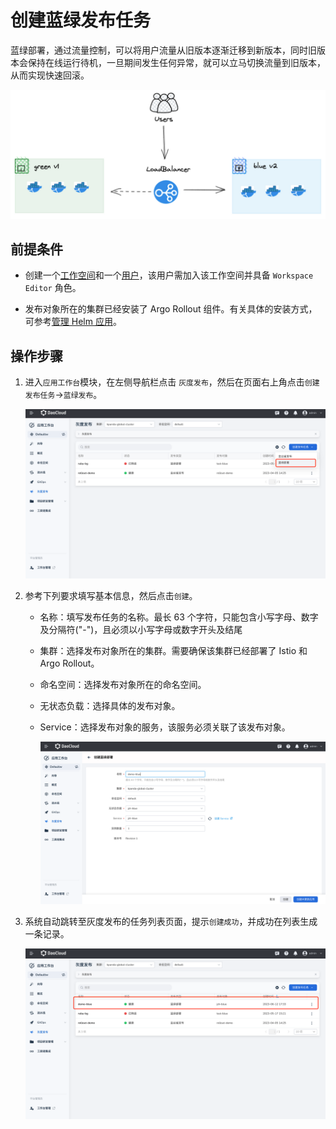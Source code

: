# 创建蓝绿发布任务

蓝绿部署，通过流量控制，可以将用户流量从旧版本逐渐迁移到新版本，同时旧版本会保持在线运行待机，一旦期间发生任何异常，就可以立马切换流量到旧版本，从而实现快速回滚。

![蓝绿发布](../../images/blue-green.png)

## 前提条件

- 创建一个[工作空间](../../../ghippo/user-guide/workspace/workspace.md)和一个[用户](../../../ghippo/user-guide/access-control/user.md)，该用户需加入该工作空间并具备 `Workspace Editor` 角色。

- 发布对象所在的集群已经安装了 Argo Rollout 组件。有关具体的安装方式，可参考[管理 Helm 应用](../../../kpanda/user-guide/helm/helm-app.md)。

## 操作步骤

1. 进入`应用工作台`模块，在左侧导航栏点击 `灰度发布`，然后在页面右上角点击`创建发布任务`->`蓝绿发布`。

    ![进入创建页面](../../images/blue-green01.png)

2. 参考下列要求填写基本信息，然后点击`创建`。

    - 名称：填写发布任务的名称。最长 63 个字符，只能包含小写字母、数字及分隔符("-")，且必须以小写字母或数字开头及结尾
    - 集群：选择发布对象所在的集群。需要确保该集群已经部署了 Istio 和 Argo Rollout。
    - 命名空间：选择发布对象所在的命名空间。
    - 无状态负载：选择具体的发布对象。
    - Service：选择发布对象的服务，该服务必须关联了该发布对象。

        ![基本信息](../../images/blue-green02.png)

3. 系统自动跳转至灰度发布的任务列表页面，提示`创建成功`，并成功在列表生成一条记录。

    ![返回列表](../../images/blue-green03.png)
